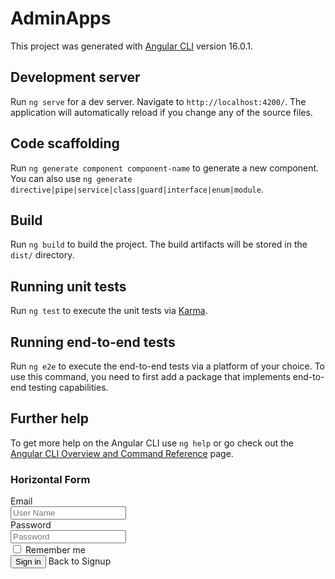 # AdminApps

This project was generated with [Angular CLI](https://github.com/angular/angular-cli) version 16.0.1.

## Development server

Run `ng serve` for a dev server. Navigate to `http://localhost:4200/`. The application will automatically reload if you change any of the source files.

## Code scaffolding

Run `ng generate component component-name` to generate a new component. You can also use `ng generate directive|pipe|service|class|guard|interface|enum|module`.

## Build

Run `ng build` to build the project. The build artifacts will be stored in the `dist/` directory.

## Running unit tests

Run `ng test` to execute the unit tests via [Karma](https://karma-runner.github.io).

## Running end-to-end tests

Run `ng e2e` to execute the end-to-end tests via a platform of your choice. To use this command, you need to first add a package that implements end-to-end testing capabilities.

## Further help

To get more help on the Angular CLI use `ng help` or go check out the [Angular CLI Overview and Command Reference](https://angular.io/cli) page.

<div class="card card-info">
  <div class="card-header">
    <h3 class="card-title">Horizontal Form</h3>
  </div>
  <!-- /.card-header -->
  <!-- form start -->
  <form class="example-form" [formGroup]="loginform" (ngSubmit)="proceedlogin()">
  <div class="card-body">
      <div class="form-group row">
        <label for="inputEmail3" class="col-sm-2 col-form-label">Email</label>
        <div class="col-sm-10">
          <input type="text" class="form-control" formControlName="id"  placeholder="User Name">
        </div>
      </div>
      <div class="form-group row">
        <label for="inputPassword3" class="col-sm-2 col-form-label">Password</label>
        <div class="col-sm-10">
          <input type="password" class="form-control" formControlName="password"  placeholder="Password">
        </div>
      </div>
      <div class="form-group row">
        <div class="offset-sm-2 col-sm-10">
          <div class="form-check">
            <input type="checkbox" class="form-check-input" id="exampleCheck2">
            <label class="form-check-label" for="exampleCheck2">Remember me</label>
          </div>
        </div>
      </div>
    </div>
    <!-- /.card-body -->
    <div class="card-footer">
      <button type="submit" class="btn btn-info">Sign in</button>
      <a routerLink="/register">Back to Signup</a>
    </div>
    <!-- /.card-footer -->
  </form>
</div>
